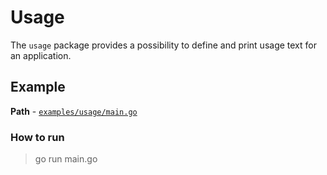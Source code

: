 # Usage  
  
The `usage` package provides a possibility to define and print usage text for an application.

## Example
  
**Path** - [`examples/usage/main.go`](/examples/usage/main.go)  

### How to run  

> go run main.go  
